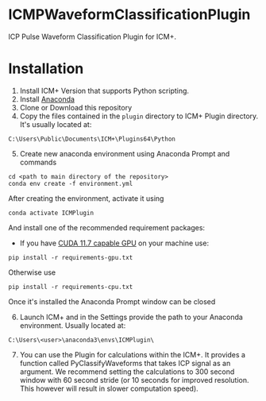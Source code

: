 # ICMPWaveformClassificationPlugin
ICP Pulse Waveform Classification Plugin for ICM+.
# Installation
1. Install ICM+ Version that supports Python scripting.
2. Install [Anaconda](https://www.anaconda.com/) 
3. Clone or Download this repository
4. Copy the files contained in the ```plugin``` directory to ICM+ Plugin directory. It's usually located at:
```
C:\Users\Public\Documents\ICM+\Plugins64\Python
```
5. Create new anaconda environment using Anaconda Prompt and commands
```
cd <path to main directory of the repository>
conda env create -f environment.yml
```
After creating the environment, activate it using
```
conda activate ICMPlugin
```
And install one of the recommended requirement packages:
 - If you have [CUDA 11.7 capable GPU](https://docs.nvidia.com/deploy/cuda-compatibility/index.html) on your machine use:
 ```
 pip install -r requirements-gpu.txt
 ```
 Otherwise use
 ```
 pip install -r requirements-cpu.txt
 ```

 Once it's installed the Anaconda Prompt window can be closed

6. Launch ICM+ and in the Settings provide the path to your Anaconda environment. Usually located at:
```
C:\Users\<user>\anaconda3\envs\ICMPlugin\
```
7. You can use the Plugin for calculations within the ICM+.
It provides a function called PyClassifyWaveforms that takes ICP signal as an argument.
We recommend setting the calculations to 300 second window with 60 second stride (or 10 seconds for improved resolution. This however will result in slower computation speed).
